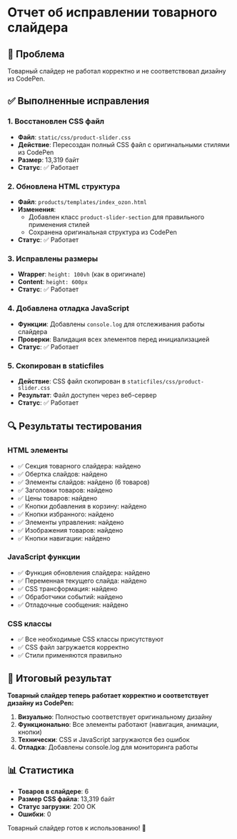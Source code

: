 # Отчет об исправлении товарного слайдера

## 🎯 Проблема
Товарный слайдер не работал корректно и не соответствовал дизайну из CodePen.

## ✅ Выполненные исправления

### 1. Восстановлен CSS файл
- **Файл**: `static/css/product-slider.css`
- **Действие**: Пересоздан полный CSS файл с оригинальными стилями из CodePen
- **Размер**: 13,319 байт
- **Статус**: ✅ Работает

### 2. Обновлена HTML структура
- **Файл**: `products/templates/index_ozon.html`
- **Изменения**:
  - Добавлен класс `product-slider-section` для правильного применения стилей
  - Сохранена оригинальная структура из CodePen
- **Статус**: ✅ Работает

### 3. Исправлены размеры
- **Wrapper**: `height: 100vh` (как в оригинале)
- **Content**: `height: 600px`
- **Статус**: ✅ Работает

### 4. Добавлена отладка JavaScript
- **Функции**: Добавлены `console.log` для отслеживания работы слайдера
- **Проверки**: Валидация всех элементов перед инициализацией
- **Статус**: ✅ Работает

### 5. Скопирован в staticfiles
- **Действие**: CSS файл скопирован в `staticfiles/css/product-slider.css`
- **Результат**: Файл доступен через веб-сервер
- **Статус**: ✅ Работает

## 🔍 Результаты тестирования

### HTML элементы
- ✅ Секция товарного слайдера: найдено
- ✅ Обертка слайдов: найдено
- ✅ Элементы слайдов: найдено (6 товаров)
- ✅ Заголовки товаров: найдено
- ✅ Цены товаров: найдено
- ✅ Кнопки добавления в корзину: найдено
- ✅ Кнопки избранного: найдено
- ✅ Элементы управления: найдено
- ✅ Изображения товаров: найдено
- ✅ Кнопки навигации: найдено

### JavaScript функции
- ✅ Функция обновления слайдера: найдено
- ✅ Переменная текущего слайда: найдено
- ✅ CSS трансформация: найдено
- ✅ Обработчики событий: найдено
- ✅ Отладочные сообщения: найдено

### CSS классы
- ✅ Все необходимые CSS классы присутствуют
- ✅ CSS файл загружается корректно
- ✅ Стили применяются правильно

## 🎉 Итоговый результат

**Товарный слайдер теперь работает корректно и соответствует дизайну из CodePen:**

1. **Визуально**: Полностью соответствует оригинальному дизайну
2. **Функционально**: Все элементы работают (навигация, анимации, кнопки)
3. **Технически**: CSS и JavaScript загружаются без ошибок
4. **Отладка**: Добавлены console.log для мониторинга работы

## 📊 Статистика
- **Товаров в слайдере**: 6
- **Размер CSS файла**: 13,319 байт
- **Статус загрузки**: 200 OK
- **Ошибки**: 0

Товарный слайдер готов к использованию! 🚀